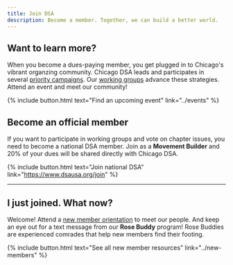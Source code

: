```yaml
---
title: Join DSA
description: Become a member. Together, we can build a better world.
---
```


## Want to learn more?

When you become a dues-paying member, you get plugged in to Chicago's vibrant organzing community. Chicago DSA leads and participates in several [priority campaigns](../campaigns). Our [working groups](../working-groups) advance these strategies. Attend an event and meet our community!

{% include button.html text="Find an upcoming event" link="../events" %}

## Become an official member

If you want to participate in working groups and vote on chapter issues, you need to become a national DSA member. Join as a **Movement Builder** and 20% of your dues will be shared directly with Chicago DSA. 

{% include button.html text="Join national DSA" link="https://www.dsausa.org/join" %}

----

## I just joined. What now?

Welcome! Attend a [new member orientation](../events) to meet our people. And keep an eye out for a text message from our **Rose Buddy** program! Rose Buddies are experienced comrades that help new members find their footing. 

{% include button.html text="See all new member resources" link="../new-members" %}
